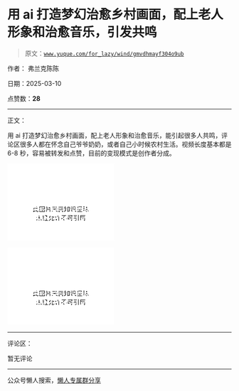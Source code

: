 # 用 ai 打造梦幻治愈乡村画面，配上老人形象和治愈音乐，引发共鸣

> 原文：[`www.yuque.com/for_lazy/wind/gmvdhmayf304o9ub`](https://www.yuque.com/for_lazy/wind/gmvdhmayf304o9ub)

作者： 弗兰克陈陈

日期：2025-03-10

点赞数：**28**

* * *

正文：

用 ai 打造梦幻治愈乡村画面，配上老人形象和治愈音乐，能引起很多人共鸣，评论区很多人都在怀念自己爷爷奶奶，或者自己小时候农村生活。视频长度基本都是 6-8 秒，容易被转发和点赞，目前的变现模式是创作者分成。

![](img/c4ae8d0ff48ca1b03b0c11e5652f3644.png "None")

![](img/7625e8810ac50ea8ea3f7fbb2274ff2a.png "None")

* * *

评论区：

暂无评论

* * *

公众号懒人搜索，[懒人专属群分享](https://lazybook.fun/#/blog/group)